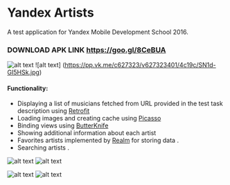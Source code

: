 # Yandex Artists
A test application for  Yandex Mobile Development School 2016.
### DOWNLOAD APK LINK https://goo.gl/8CeBUA

![alt text](https://pp.vk.me/c627323/v627323401/4c1b0/GR-xbgQ3WIo.jpg "Yandex Artists")
![alt text] (https://pp.vk.me/c627323/v627323401/4c19c/SN1d-GI5HSk.jpg)

#### Functionality:
* Displaying a list of musicians fetched from URL provided in the test task description using  [Retrofit](http://square.github.io/retrofit/)
* Loading images and creating cache using [Picasso](http://square.github.io/picasso/)
* Binding views using [ButterKnife](http://jakewharton.github.io/butterknife/)
* Showing additional information about each artist
* Favorites artists implemented by [Realm](https://realm.io) for storing data .
* Searching artists .

![alt text](https://pp.vk.me/c627323/v627323401/4c17e/XP2QoqSCizs.jpg "Screenshots")
![alt text](https://pp.vk.me/c627323/v627323401/4c192/GXJTmrw9WJc.jpg "Screenshots")

![alt text](https://pp.vk.me/c627323/v627323401/4c188/pfeLuYC5PDE.jpg "Screenshots")
![alt text](https://pp.vk.me/c627323/v627323401/4c174/gBZRpGQdKXY.jpg "Screenshots")

